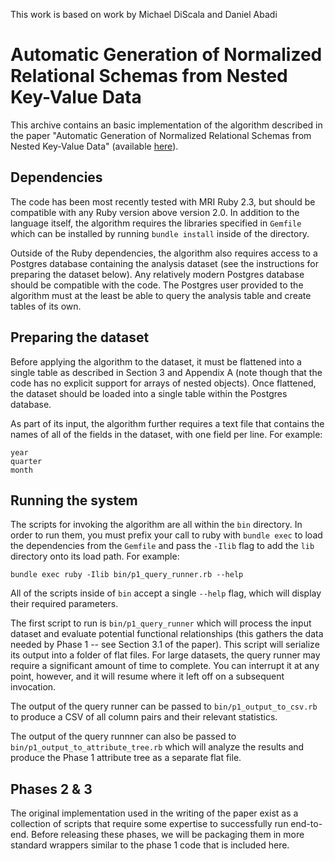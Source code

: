 This work is based on work by Michael DiScala and Daniel Abadi
# Automatic Generation of Normalized Relational Schemas from Nested Key-Value Data

This archive contains an basic implementation of the algorithm described
in the paper "Automatic Generation of Normalized Relational Schemas
from Nested Key-Value Data" (available
[here](http://cs-www.cs.yale.edu/homes/dna/papers/schemagen-sigmod16.pdf)).

## Dependencies
The code has been most recently tested with MRI Ruby 2.3, but should be
compatible with any Ruby version above version 2.0. In addition to the
language itself, the algorithm requires the libraries specified in
`Gemfile` which can be installed by running `bundle install` inside of
the directory.

Outside of the Ruby dependencies, the algorithm also requires access to
a Postgres database containing the analysis dataset (see the
instructions for preparing the dataset below). Any relatively modern
Postgres database should be compatible with the code. The Postgres user
provided to the algorithm must at the least be able to query the
analysis table and create tables of its own.

## Preparing the dataset
Before applying the algorithm to the dataset, it must be flattened into
a single table as described in Section 3 and Appendix A (note though
that the code has no explicit support for arrays of nested objects).
Once flattened, the dataset should be loaded into a single table within
the Postgres database.

As part of its input, the algorithm further requires a text file that
contains the names of all of the fields in the dataset, with one field
per line. For example:

    year
    quarter
    month

## Running the system
The scripts for invoking the algorithm are all within the `bin`
directory. In order to run them, you must prefix your call to ruby with
`bundle exec` to load the dependencies from the `Gemfile` and pass the
`-Ilib` flag to add the `lib` directory onto its load path. For example:

    bundle exec ruby -Ilib bin/p1_query_runner.rb --help

All of the scripts inside of `bin` accept a single `--help` flag, which
will display their required parameters.

The first script to run is `bin/p1_query_runner` which will process the
input dataset and evaluate potential functional relationships (this
gathers the data needed by Phase 1 -- see Section 3.1 of the paper).
This script will serialize its output into a folder of flat files. For
large datasets, the query runner may require a significant amount of
time to complete. You can interrupt it at any point, however, and it
will resume where it left off on a subsequent invocation.

The output of the query runner can be passed to `bin/p1_output_to_csv.rb`
to produce a CSV of all column pairs and their relevant statistics.

The output of the query runnner can also be passed to
`bin/p1_output_to_attribute_tree.rb` which will analyze the results and
produce the Phase 1 attribute tree as a separate flat file.

## Phases 2 & 3
The original implementation used in the writing of the paper exist as a
collection of scripts that require some expertise to successfully run
end-to-end. Before releasing these phases, we will be packaging them in
more standard wrappers similar to the phase 1 code that is included
here.
